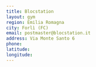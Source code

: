 ```yaml
---
title: Blocstation
layout: gym
region: Emilia Romagna
city: Forlì (FC)
email: postmaster@blocstation.it
address: Via Monte Santo 6
phone: 
latitude: 
longitude: 
---
```



